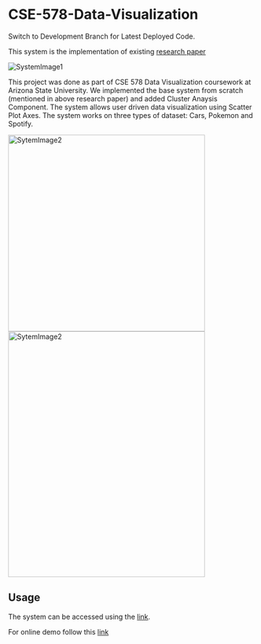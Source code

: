 # CSE-578-Data-Visualization

Switch to Development Branch for Latest Deployed Code.

This system is the implementation of existing [research paper](http://ieeexplore.ieee.org/document/7192671/)

![SystemImage1](https://drive.google.com/uc?export=view&id=1n-4KXUMSX5pROa84XMYR08zhvRJZ_yTu)

This project was done as part of CSE 578 Data Visualization coursework at Arizona State University. We implemented the base system from scratch (mentioned in above research paper) and added Cluster Anaysis Component.
The system allows user driven data visualization using Scatter Plot Axes. The system works on three types of dataset: Cars, Pokemon and Spotify.
 
<img src="https://drive.google.com/uc?export=view&id=1IvN6brei7MDPxAoCfcirqmg4MN7mNJVe" alt="SytemImage2" height="400" width="400"/> <img src="https://drive.google.com/uc?export=view&id=1uKoLnJbXdpwMJUsSmAT5o30Ra6iLdKdV" alt="SytemImage2" height="500" width="400"/>


## Usage
The system can be accessed using the [link](https://storage.googleapis.com/interaxiscse578/index.html).

For online demo follow this [link](https://www.youtube.com/watch?v=6cm3xBokBLg&t)
